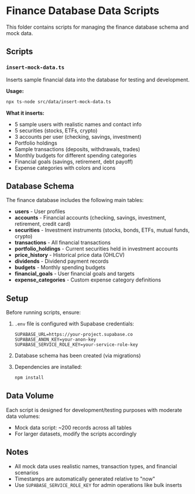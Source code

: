 # Finance Database Data Scripts

This folder contains scripts for managing the finance database schema and mock data.

## Scripts

### `insert-mock-data.ts`
Inserts sample financial data into the database for testing and development.

**Usage:**
```bash
npx ts-node src/data/insert-mock-data.ts
```

**What it inserts:**
- 5 sample users with realistic names and contact info
- 5 securities (stocks, ETFs, crypto)
- 3 accounts per user (checking, savings, investment)
- Portfolio holdings
- Sample transactions (deposits, withdrawals, trades)
- Monthly budgets for different spending categories
- Financial goals (savings, retirement, debt payoff)
- Expense categories with colors and icons

## Database Schema

The finance database includes the following main tables:

- **users** - User profiles
- **accounts** - Financial accounts (checking, savings, investment, retirement, credit card)
- **securities** - Investment instruments (stocks, bonds, ETFs, mutual funds, crypto)
- **transactions** - All financial transactions
- **portfolio_holdings** - Current securities held in investment accounts
- **price_history** - Historical price data (OHLCV)
- **dividends** - Dividend payment records
- **budgets** - Monthly spending budgets
- **financial_goals** - User financial goals and targets
- **expense_categories** - Custom expense category definitions

## Setup

Before running scripts, ensure:

1. `.env` file is configured with Supabase credentials:
   ```
   SUPABASE_URL=https://your-project.supabase.co
   SUPABASE_ANON_KEY=your-anon-key
   SUPABASE_SERVICE_ROLE_KEY=your-service-role-key
   ```

2. Database schema has been created (via migrations)

3. Dependencies are installed:
   ```bash
   npm install
   ```

## Data Volume

Each script is designed for development/testing purposes with moderate data volumes:
- Mock data script: ~200 records across all tables
- For larger datasets, modify the scripts accordingly

## Notes

- All mock data uses realistic names, transaction types, and financial scenarios
- Timestamps are automatically generated relative to "now"
- Use `SUPABASE_SERVICE_ROLE_KEY` for admin operations like bulk inserts
